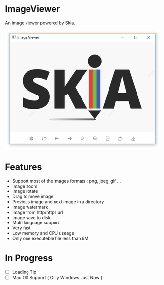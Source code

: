 # ImageViewer

An image viewer powered by Skia.

![](./doc/app.png)

# Features

- Support most of the images formats : png, jpeg, gif ...
- Image zoom
- Image rotate
- Drag to move image
- Previous image and next image in a directory
- Image watermark
- Image from http/https url
- Image save to disk
- Multi language support
- Very fast
- Low memory and CPU useage
- Only one executeble file less than 6M

# In Progress

- [ ] Loading Tip
- [ ] Mac OS Support ( Only Windows Just Now )
